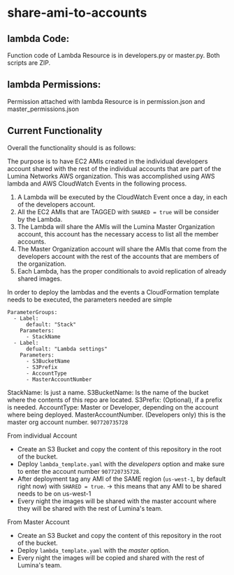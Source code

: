 # share-ami-to-accounts

## lambda Code:
Function code of Lambda Resource is in developers.py or master.py. Both scripts are ZIP.  

## lambda Permissions:
Permission attached with lambda Resource is in permission.json and master_permissions.json

## Current Functionality
Overall the functionality should is as follows:

The purpose is to have EC2 AMIs created in the individual developers account shared with the rest of the individual accounts that are part of the Lumina Networks AWS organization. This was accomplished using AWS lambda and AWS CloudWatch Events in the following process.

1. A Lambda will be executed by the CloudWatch Event once a day, in each of the developers account.
2. All the EC2 AMIs that are TAGGED with `SHARED = true` will be consider by the Lambda.
3. The Lambda will share the AMIs will the Lumina Master Organization account, this account has the necessary access to list all the member accounts.
4. The Master Organization account will share the AMIs that come from the developers account with the rest of the accounts that are members of the organization.
5. Each Lambda, has the proper conditionals to avoid replication of already shared images.

In order to deploy the lambdas and the events a CloudFormation template needs to be executed, the parameters needed are simple

```
ParameterGroups:
  - Label:
      default: "Stack"
    Parameters:
      - StackName
  - Label:
      defualt: "Lambda settings"
    Parameters:
      - S3BucketName
      - S3Prefix
      - AccountType
      - MasterAccountNumber
```

StackName: Is just a name.
S3BucketName: Is the name of the bucket where the contents of this repo are located.
S3Prefix: (Optional), if a prefix is needed.
AccountType: Master or Developer, depending on the account where being deployed.
MasterAccountNumber. (Developers only) this is the master org account number. `907720735728` 

From individual Account
- Create an S3 Bucket and copy the content of this repository in the root of the bucket.
- Deploy `lambda_template.yaml` with the *developers* option and make sure to enter the account number `907720735728`.
- After deployment tag any AMI of the SAME region (`us-west-1`, by default right now) with `SHARED = true`. -> this means that any AMI to be shared needs to be on us-west-1
- Every night the images will be shared with the master account where they will be shared with the rest of Lumina's team.

From Master Account
- Create an S3 Bucket and copy the content of this repository in the root of the bucket.
- Deploy `lambda_template.yaml` with the *master* option.
- Every night the images will be copied and shared with the rest of Lumina's team.
